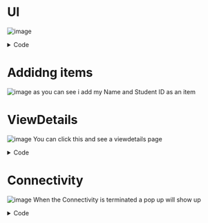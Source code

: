 # UI
![image](https://user-images.githubusercontent.com/81525850/225427560-0dcdb493-350a-4704-8348-476a02c43c61.png)

<details><summary>Code</summary>
<p>

```Grid RowDefinitions="100, Auto, *"
          ColumnDefinitions=".75*, .25*"
          Padding="10"
          RowSpacing="10"
          ColumnSpacing="10">

        <Image Grid.ColumnSpan="2"
               Source="takasi.png"
               BackgroundColor="#24701D"/>

        <Entry Placeholder="Enter task"
               Text="{Binding Text}"
               Grid.Row="1"/>

        <Button Text="Add"
                Command="{Binding AddCommand}"
                Grid.Row="1"
                Grid.Column="1"
                BackgroundColor="DarkSeaGreen"/>
```

</p>
</details>

# Addidng items
![image](https://user-images.githubusercontent.com/81525850/225427887-960fb883-3f11-4a2a-a1f3-b33bf9d24ea9.png)
as you can see i add my Name and Student ID as an item



# ViewDetails
![image](https://user-images.githubusercontent.com/81525850/225428041-4257ddcf-7902-4fbc-b7e2-3b7694ae393b.png)
You can click this and see a viewdetails page

<details><summary>Code</summary>
<p>



```<TapGestureRecognizer 
                                           Command="{Binding Source={RelativeSource AncestorType={x:Type viewmodel:MainViewModel}}, Path=TapCommand}"
                                           CommandParameter="{Binding .}"/>
```

</p>
</details>

# Connectivity

![image](https://user-images.githubusercontent.com/81525850/225428251-fce867d5-8fcc-4a06-bcc8-1c66b86f904d.png)
When the Connectivity is terminated a pop up will show up

<details><summary>Code</summary>
<p>



```if(connectivity.NetworkAccess != NetworkAccess.Internet)
        {
            await Shell.Current.DisplayAlert("woops!", "I Guess u r disconnected", "OK");
            return;
        }
```

</p>
</details>
